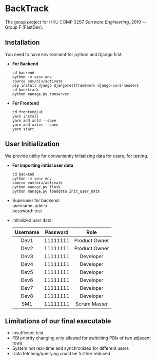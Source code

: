 # BackTrack
The group project for HKU COMP 3297 _Sortware Engineering_, 2019 -- Group F (FastDev).

## Installation
You need to have environment for python and Django first.     

*   **For Backend**  
    ```
    cd backend  
    python -m venv env  
    source env/bin/activate  
    pip install django djangorestframework django-cors-headers  
    cd backtrack  
    python manage.py runserver  
    ```

*   **For Frontend**  
    ```
    cd frontend/ui  
    yarn install  
    yarn add antd --save  
    yarn add axios --save  
    yarn start  
    ```

## User Initialization
We provide utility for conveniently initializing data for users, for testing.  

*   **For importing initial user data**  
    ```
    cd backend  
    python -m venv env  
    source env/bin/activate  
    python manage.py flush  
    python manage.py loaddata init_user_data  
    ```
*   Superuser for backend:  
    username: admin  
    password: test  

*   Initialized user data:   

    | Username | Password | Role |
    | :-------------: |:-------------:| :-----:|
    | Dev1 | 11111111 | Product Owner |
    | Dev2 | 11111111 | Product Owner |
    | Dev3 | 11111111 | Developer |
    | Dev4 | 11111111 | Developer |
    | Dev5 | 11111111 | Developer |
    | Dev6 | 11111111 | Developer |
    | Dev7 | 11111111 | Developer |
    | Dev8 | 11111111 | Developer |
    | SM1 | 11111111 | Scrum Master |

## Limitations of our final executable
* Insufficient test
* PBI priority changing only allowed for switching PBIs of two adjacent rows
* System not real-time and synchronized for different users
* Data fetching/querying could be further reduced